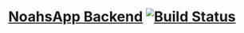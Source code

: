 # [NoahsApp Backend](https://noahs-app-backend.herokuapp.com) [![Build Status](https://travis-ci.org/Sumato-Mizu/noahs-app-backend.svg?branch=master)](https://travis-ci.org/Sumato-Mizu/noahs-app-backend)
